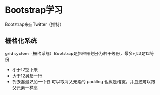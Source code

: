# Bootstrap学习

Bootstrap来自Twitter（推特）

## 栅格化系统

grid  system（栅格系统）Bootstrap是把容器划分为若干等份，最多可以是12等份

- 小于12空下来
- 大于12另起一行
- 列嵌套最好加一个行   可以取消父元素的  padding   也就是槽宽，并且还可以跟父元素一样高